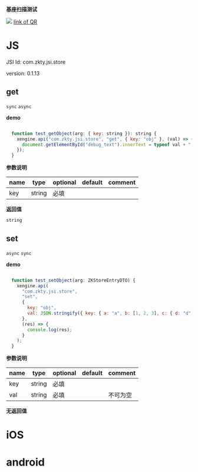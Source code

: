 

**基座扫描测试**
<div id='modulename' style='display:none'>store</div> <img id='qrimg' src='https://api.qrserver.com/v1/create-qr-code/?size=150x150&data=http://192.168.44.52:3000/docs/modules/all/dist/ui/index.html'></img>
<a id='qrlink' href="about:none">link of QR</a>



# JS


JSI Id: com.zkty.jsi.store

version: 0.1.13



## get
`sync` `async`


**demo**
``` js

  function test_getObject(arg: { key: string }): string {
    xengine.api("com.zkty.jsi.store", "get", { key: "obj" }, (val) => {
      document.getElementById("debug_text").innerText = typeof val + ":" + val;
    });
  }

``` 

**参数说明**

| name                        | type      | optional | default   | comment  |
| --------------------------- | --------- | -------- | --------- |--------- |
| key | string | 必填 |  |  |
**返回值**
``` js
string
``` 



## set
`async` `sync`


**demo**
``` js

  function test_setObject(arg: ZKStoreEntryDTO) {
    xengine.api(
      "com.zkty.jsi.store",
      "set",
      {
        key: "obj",
        val: JSON.stringify({ key: { a: "a", b: [1, 2, 3], c: { d: "d" } } }),
      },
      (res) => {
        console.log(res);
      }
    );
  }

``` 

**参数说明**

| name                        | type      | optional | default   | comment  |
| --------------------------- | --------- | -------- | --------- |--------- |
| key | string | 必填 |  |  |
| val | string | 必填 |  | 不可为空 |
**无返回值**


    

# iOS


# android


